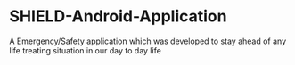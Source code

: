 # SHIELD-Android-Application
A Emergency/Safety application which was developed to stay ahead of any life treating situation in our day to day life
